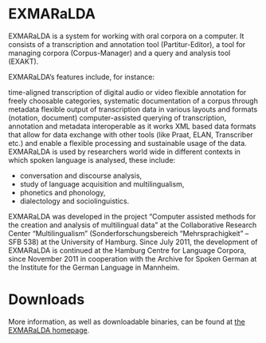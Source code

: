 # EXMARaLDA




EXMARaLDA is a system for working with oral corpora on a computer. It consists of a transcription and annotation tool (Partitur-Editor), a tool for managing corpora (Corpus-Manager) and a query and analysis tool (EXAKT).

EXMARaLDA’s features include, for instance:

time-aligned transcription of digital audio or video
flexible annotation for freely choosable categories,
systematic documentation of a corpus through metadata
flexible output of transcription data in various layouts and formats (notation, document)
computer-assisted querying of transcription, annotation and metadata
interoperable as it works XML based data formats that allow for data exchange with other tools (like Praat, ELAN, Transcriber etc.) and enable a flexible processing and sustainable usage of the data.
EXMARaLDA is used by researchers world wide in different contexts in which spoken language is analysed, these include:

- conversation and discourse analysis,
- study of language acquisition and multilingualism,
- phonetics and phonology,
- dialectology and sociolinguistics.

EXMARaLDA was developed in the project “Computer assisted methods for the creation and analysis of multilingual data” at the Collaborative Research Center “Multilingualism” (Sonderforschungsbereich “Mehrsprachigkeit” – SFB 538) at the University of Hamburg. Since July 2011, the development of EXMARaLDA is continued at the Hamburg Centre for Language Corpora, since November 2011 in cooperation with the Archive for Spoken German at the Institute for the German Language in Mannheim.

# Downloads

More information, as well as downloadable binaries, can be found at [the EXMARaLDA homepage](https://exmaralda.org/en/).
